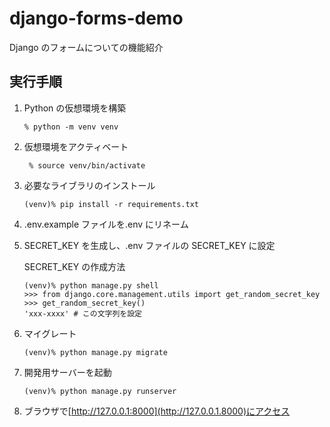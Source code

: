 # django-forms-demo

Django のフォームについての機能紹介

## 実行手順

1. Python の仮想環境を構築

   ```
   % python -m venv venv
   ```

2. 仮想環境をアクティベート

   ```
    % source venv/bin/activate
   ```

3. 必要なライブラリのインストール

   ```
   (venv)% pip install -r requirements.txt
   ```

4. .env.example ファイルを.env にリネーム
5. SECRET_KEY を生成し、.env ファイルの SECRET_KEY に設定

   SECRET_KEY の作成方法

   ```
   (venv)% python manage.py shell
   >>> from django.core.management.utils import get_random_secret_key
   >>> get_random_secret_key()
   'xxx-xxxx' # この文字列を設定
   ```

6. マイグレート

   ```
   (venv)% python manage.py migrate
   ```

7. 開発用サーバーを起動

   ```
   (venv)% python manage.py runserver
   ```

8. ブラウザで[http://127.0.0.1:8000](http://127.0.0.1.8000)にアクセス